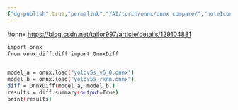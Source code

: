 ```yaml
---
{"dg-publish":true,"permalink":"/AI/torch/onnx/onnx compare/","noteIcon":"3"}
---
```


#onnx
https://blog.csdn.net/tailor997/article/details/129104881

```sh
import onnx
from onnx_diff.diff import OnnxDiff


model_a = onnx.load("yolov5s_v6_0.onnx")
model_b = onnx.load("yolov5s_rknn.onnx")
diff = OnnxDiff(model_a, model_b,)
results = diff.summary(output=True)
print(results)


```